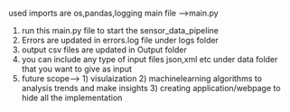 used imports are os,pandas,logging
main file -->main.py
1)  run this main.py file to start the sensor_data_pipeline 
2) Errors are updated in errors.log file under logs folder
3) output csv files are updated in Output folder
4) you can include any type of input files json,xml etc  under data folder that you want to give as input
5) future scope--> 1) visulaization
                   2) machinelearning algorithms to analysis trends and  make insights
                   3) creating application/webpage to hide all the implementation
